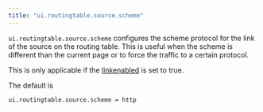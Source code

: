 ```yaml
---
title: "ui.routingtable.source.scheme"
---
```


`ui.routingtable.source.scheme` configures the scheme protocol for the link of the source on the routing table.  This is useful when the scheme is different than the current page or to force the traffic to a certain protocol.


This is only applicable if the [linkenabled](/ref/ui.routingtable.source.linkenabled/) is set to true.

The default is

    ui.routingtable.source.scheme = http
